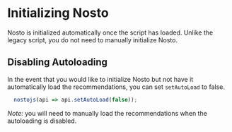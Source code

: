 # Initializing Nosto

Nosto is initialized automatically once the script has loaded. Unlike the legacy script, you do not need to manually initialize Nosto.

## Disabling Autoloading

In the event that you would like to initialize Nosto but not have it automatically load the recommendations, you can set `setAutoLoad` to false.

```javascript
  nostojs(api => api.setAutoLoad(false));
```

_Note:_ you will need to manually load the recommendations when the autoloading is disabled.

